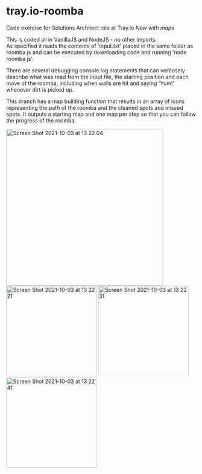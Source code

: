 # tray.io-roomba
Code exercise for Solutions Architect role at Tray.io 
*Now with maps*

This is coded all in VanillaJS and NodeJS - no other imports.  
As specified it reads the contents of 'input.txt' placed in the same folder as roomba.js
and can be executed by downloading code and running 'node roomba.js'.

There are several debugging console.log statements that can verbosely describe what was read from the input file, the starting position and each move of the roomba, including when walls are hit and saying 'Yum!' whenever dirt is picked up.

This branch has a map building function that results in an array of icons representing the path of the roomba and the cleaned spots and missed spots. It outputs a starting map and one map per step so that you can follow the progress of the roomba.

<img width="416" alt="Screen Shot 2021-10-03 at 13 22 04" src="https://user-images.githubusercontent.com/20652527/135766619-827e1080-3557-4e79-a646-c00f3b25c5b2.png">
<img width="240" alt="Screen Shot 2021-10-03 at 13 22 21" src="https://user-images.githubusercontent.com/20652527/135766616-a6922219-dec5-4394-b9bc-5fe414c1749c.png">
<img width="240" alt="Screen Shot 2021-10-03 at 13 22 31" src="https://user-images.githubusercontent.com/20652527/135766615-26290424-3dff-40b8-b53b-73c3d678501d.png">
<img width="240" alt="Screen Shot 2021-10-03 at 13 22 41" src="https://user-images.githubusercontent.com/20652527/135766613-c97a3ff8-0f37-44ba-ab49-19da534f8907.png">
